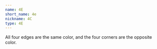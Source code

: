 ```yaml
---
name: 4E
short_name: 4e
nickname: 4C
type: 4E
---
```


All four edges are the same color, and the four corners are the opposite color.
